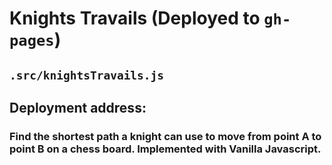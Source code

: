 # Knights Travails (Deployed to `gh-pages`)
## `.src/knightsTravails.js`
## Deployment address:
### Find the shortest path a knight can use to move from point A to point B on a chess board. Implemented with Vanilla Javascript.